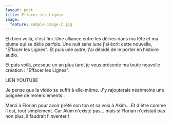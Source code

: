 ```yaml
---
layout: post
title: Effacer les Lignes
image:
  feature: sample-image-2.jpg
---
```


Eh bien voilà, c'est fini. Une alliance entre les délires dans ma tête et ma plume qui se délie parfois. Une nuit sans lune j'ai écrit cette nouvelle, "Effacer les Lignes". Et puis une autre, j'ai décidé de le porter en histoire audio.

Et puis voilà, presque un an plus tard, je vous présente ma toute nouvelle création : "Effacer les Lignes".

LIEN YOUTUBE

<!--more-->

Je pense que la vidéo se suffit à elle-même. J'y rajouterais néanmoins une poignée de remerciements :

Merci à Florian pour avoir prêté son ton et sa voix à Akim... Et d'être comme il est, tout simplement. Car Akim n'existe pas... mais si Florian n'existait pas non plus, il faudrait l'inventer !


